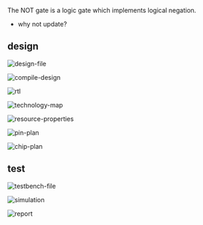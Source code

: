 The NOT gate is a logic gate which implements logical negation.
- why not update?


## design

![design-file](docs/design-file.png)

![compile-design](docs/compile-design.png)

![rtl](docs/rtl.png)

![technology-map](docs/technology-map.png)

![resource-properties](docs/resource-properties.png)

![pin-plan](docs/pin-plan.png)

![chip-plan](docs/chip-plan.png)


## test

![testbench-file](docs/testbench-file.png)

![simulation](docs/simulation.png)

![report](docs/report.png)

